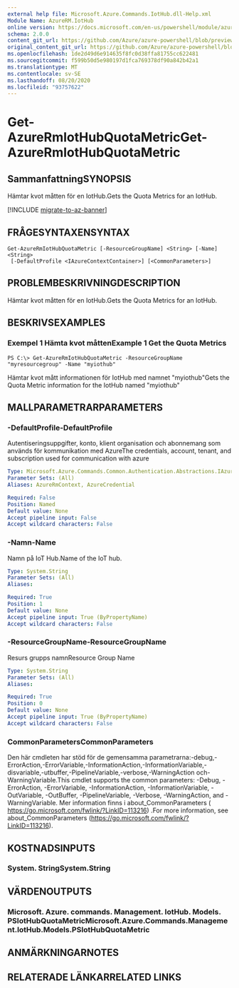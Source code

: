 ```yaml
---
external help file: Microsoft.Azure.Commands.IotHub.dll-Help.xml
Module Name: AzureRM.IotHub
online version: https://docs.microsoft.com/en-us/powershell/module/azurerm.iothub/get-azurermiothubquotametric
schema: 2.0.0
content_git_url: https://github.com/Azure/azure-powershell/blob/preview/src/ResourceManager/IotHub/Commands.IotHub/help/Get-AzureRmIotHubQuotaMetric.md
original_content_git_url: https://github.com/Azure/azure-powershell/blob/preview/src/ResourceManager/IotHub/Commands.IotHub/help/Get-AzureRmIotHubQuotaMetric.md
ms.openlocfilehash: 1de2d49d6e914635f8fc0d38ffa81755cc622481
ms.sourcegitcommit: f599b50d5e980197d1fca769378df90a842b42a1
ms.translationtype: MT
ms.contentlocale: sv-SE
ms.lasthandoff: 08/20/2020
ms.locfileid: "93757622"
---
```

# <span data-ttu-id="f5c6a-101">Get-AzureRmIotHubQuotaMetric</span><span class="sxs-lookup"><span data-stu-id="f5c6a-101">Get-AzureRmIotHubQuotaMetric</span></span>

## <span data-ttu-id="f5c6a-102">Sammanfattning</span><span class="sxs-lookup"><span data-stu-id="f5c6a-102">SYNOPSIS</span></span>
<span data-ttu-id="f5c6a-103">Hämtar kvot måtten för en IotHub.</span><span class="sxs-lookup"><span data-stu-id="f5c6a-103">Gets the Quota Metrics for an IotHub.</span></span>

[!INCLUDE [migrate-to-az-banner](../../includes/migrate-to-az-banner.md)]

## <span data-ttu-id="f5c6a-104">FRÅGESYNTAXEN</span><span class="sxs-lookup"><span data-stu-id="f5c6a-104">SYNTAX</span></span>

```
Get-AzureRmIotHubQuotaMetric [-ResourceGroupName] <String> [-Name] <String>
 [-DefaultProfile <IAzureContextContainer>] [<CommonParameters>]
```

## <span data-ttu-id="f5c6a-105">PROBLEMBESKRIVNING</span><span class="sxs-lookup"><span data-stu-id="f5c6a-105">DESCRIPTION</span></span>
<span data-ttu-id="f5c6a-106">Hämtar kvot måtten för en IotHub.</span><span class="sxs-lookup"><span data-stu-id="f5c6a-106">Gets the Quota Metrics for an IotHub.</span></span>

## <span data-ttu-id="f5c6a-107">BESKRIVS</span><span class="sxs-lookup"><span data-stu-id="f5c6a-107">EXAMPLES</span></span>

### <span data-ttu-id="f5c6a-108">Exempel 1 Hämta kvot måtten</span><span class="sxs-lookup"><span data-stu-id="f5c6a-108">Example 1 Get the Quota Metrics</span></span>
```
PS C:\> Get-AzureRmIotHubQuotaMetric -ResourceGroupName "myresourcegroup" -Name "myiothub"
```

<span data-ttu-id="f5c6a-109">Hämtar kvot mått informationen för IotHub med namnet "myiothub"</span><span class="sxs-lookup"><span data-stu-id="f5c6a-109">Gets the Quota Metric information for the IotHub named "myiothub"</span></span>

## <span data-ttu-id="f5c6a-110">MALLPARAMETRAR</span><span class="sxs-lookup"><span data-stu-id="f5c6a-110">PARAMETERS</span></span>

### <span data-ttu-id="f5c6a-111">-DefaultProfile</span><span class="sxs-lookup"><span data-stu-id="f5c6a-111">-DefaultProfile</span></span>
<span data-ttu-id="f5c6a-112">Autentiseringsuppgifter, konto, klient organisation och abonnemang som används för kommunikation med Azure</span><span class="sxs-lookup"><span data-stu-id="f5c6a-112">The credentials, account, tenant, and subscription used for communication with azure</span></span>

```yaml
Type: Microsoft.Azure.Commands.Common.Authentication.Abstractions.IAzureContextContainer
Parameter Sets: (All)
Aliases: AzureRmContext, AzureCredential

Required: False
Position: Named
Default value: None
Accept pipeline input: False
Accept wildcard characters: False
```

### <span data-ttu-id="f5c6a-113">-Namn</span><span class="sxs-lookup"><span data-stu-id="f5c6a-113">-Name</span></span>
<span data-ttu-id="f5c6a-114">Namn på IoT Hub.</span><span class="sxs-lookup"><span data-stu-id="f5c6a-114">Name of the IoT hub.</span></span> 

```yaml
Type: System.String
Parameter Sets: (All)
Aliases:

Required: True
Position: 1
Default value: None
Accept pipeline input: True (ByPropertyName)
Accept wildcard characters: False
```

### <span data-ttu-id="f5c6a-115">-ResourceGroupName</span><span class="sxs-lookup"><span data-stu-id="f5c6a-115">-ResourceGroupName</span></span>
<span data-ttu-id="f5c6a-116">Resurs grupps namn</span><span class="sxs-lookup"><span data-stu-id="f5c6a-116">Resource Group Name</span></span>

```yaml
Type: System.String
Parameter Sets: (All)
Aliases:

Required: True
Position: 0
Default value: None
Accept pipeline input: True (ByPropertyName)
Accept wildcard characters: False
```

### <span data-ttu-id="f5c6a-117">CommonParameters</span><span class="sxs-lookup"><span data-stu-id="f5c6a-117">CommonParameters</span></span>
<span data-ttu-id="f5c6a-118">Den här cmdleten har stöd för de gemensamma parametrarna:-debug,-ErrorAction,-ErrorVariable,-InformationAction,-InformationVariable,-disvariable,-utbuffer,-PipelineVariable,-verbose,-WarningAction och-WarningVariable.</span><span class="sxs-lookup"><span data-stu-id="f5c6a-118">This cmdlet supports the common parameters: -Debug, -ErrorAction, -ErrorVariable, -InformationAction, -InformationVariable, -OutVariable, -OutBuffer, -PipelineVariable, -Verbose, -WarningAction, and -WarningVariable.</span></span> <span data-ttu-id="f5c6a-119">Mer information finns i about_CommonParameters ( https://go.microsoft.com/fwlink/?LinkID=113216) .</span><span class="sxs-lookup"><span data-stu-id="f5c6a-119">For more information, see about_CommonParameters (https://go.microsoft.com/fwlink/?LinkID=113216).</span></span>

## <span data-ttu-id="f5c6a-120">KOSTNADS</span><span class="sxs-lookup"><span data-stu-id="f5c6a-120">INPUTS</span></span>

### <span data-ttu-id="f5c6a-121">System. String</span><span class="sxs-lookup"><span data-stu-id="f5c6a-121">System.String</span></span>

## <span data-ttu-id="f5c6a-122">VÄRDEN</span><span class="sxs-lookup"><span data-stu-id="f5c6a-122">OUTPUTS</span></span>

### <span data-ttu-id="f5c6a-123">Microsoft. Azure. commands. Management. IotHub. Models. PSIotHubQuotaMetric</span><span class="sxs-lookup"><span data-stu-id="f5c6a-123">Microsoft.Azure.Commands.Management.IotHub.Models.PSIotHubQuotaMetric</span></span>

## <span data-ttu-id="f5c6a-124">ANMÄRKNINGAR</span><span class="sxs-lookup"><span data-stu-id="f5c6a-124">NOTES</span></span>

## <span data-ttu-id="f5c6a-125">RELATERADE LÄNKAR</span><span class="sxs-lookup"><span data-stu-id="f5c6a-125">RELATED LINKS</span></span>
